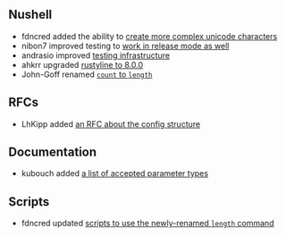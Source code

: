 ## Nushell

- fdncred added the ability to [create more complex unicode characters](https://github.com/nushell/nushell/pull/3195)
- nibon7 improved testing to [work in release mode as well](https://github.com/nushell/nushell/pull/3184)
- andrasio improved [testing infrastructure](https://github.com/nushell/nushell/pull/3179)
- ahkrr upgraded [rustyline to 8.0.0](https://github.com/nushell/nushell/pull/3167)
- John-Goff renamed [`count` to `length`](https://github.com/nushell/nushell/pull/3166)

## RFCs

- LhKipp added [an RFC about the config structure](https://github.com/nushell/rfcs/pull/5)

## Documentation

- kubouch added [a list of accepted parameter types](https://github.com/nushell/nushell.github.io/pull/111)

## Scripts

- fdncred updated [scripts to use the newly-renamed `length` command](https://github.com/nushell/nu_scripts/pull/31)
